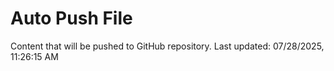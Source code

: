 # Auto Push File

Content that will be pushed to GitHub repository.
Last updated: 07/28/2025, 11:26:15 AM